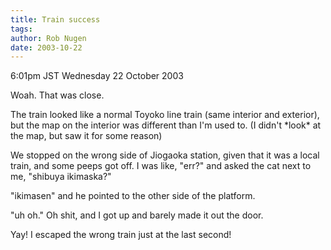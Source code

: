 ```yaml
---
title: Train success
tags: 
author: Rob Nugen
date: 2003-10-22
---
```


<p class=date>6:01pm JST Wednesday 22 October 2003</p>

<p>Woah.  That was close.</p>

<p>The train looked like a normal Toyoko line train (same interior and
exterior), but the map on the interior was different than I'm used
to.  (I didn't *look* at the map, but saw it for some reason)</p>

<p>We stopped on the wrong side of Jiogaoka station, given that it was
a local train, and some peeps got off.  I was like, "err?" and asked
the cat next to me, "shibuya ikimaska?"</p>

<p>"ikimasen" and he pointed to the other side of the platform.</p>

<p>"uh oh." Oh shit, and I got up and barely made it out the door.</p>

<p>Yay!  I escaped the wrong train just at the last second!</p>

